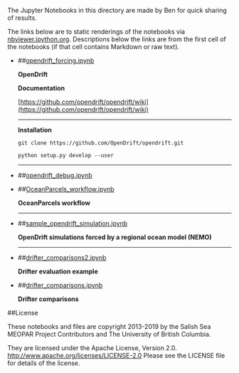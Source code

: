 The Jupyter Notebooks in this directory are made by Ben for
quick sharing of results.

The links below are to static renderings of the notebooks via
[nbviewer.ipython.org](http://nbviewer.ipython.org/).
Descriptions below the links are from the first cell of the notebooks
(if that cell contains Markdown or raw text).

* ##[opendrift_forcing.ipynb](http://nbviewer.ipython.org/urls/bitbucket.org/salishsea/analysis-ben/raw/tip/notebooks/opendrift_forcing.ipynb)  
    
    **OpenDrift**  
      
    **Documentation**  
      
    [https://github.com/opendrift/opendrift/wiki](https://github.com/opendrift/opendrift/wiki)  
      
    ***  
      
    **Installation**  
      
    `git clone https://github.com/OpenDrift/opendrift.git`  
      
    `python setup.py develop --user`  
      
    ***  

* ##[opendrift_debug.ipynb](http://nbviewer.ipython.org/urls/bitbucket.org/salishsea/analysis-ben/raw/tip/notebooks/opendrift_debug.ipynb)  
    
* ##[OceanParcels_workflow.ipynb](http://nbviewer.ipython.org/urls/bitbucket.org/salishsea/analysis-ben/raw/tip/notebooks/OceanParcels_workflow.ipynb)  
    
    **OceanParcels workflow**  
      
    ***  

* ##[sample_opendrift_simulation.ipynb](http://nbviewer.ipython.org/urls/bitbucket.org/salishsea/analysis-ben/raw/tip/notebooks/sample_opendrift_simulation.ipynb)  
    
    **OpenDrift simulations forced by a regional ocean model (NEMO)**  
      
    ***  

* ##[drifter_comparisons2.ipynb](http://nbviewer.ipython.org/urls/bitbucket.org/salishsea/analysis-ben/raw/tip/notebooks/drifter_comparisons2.ipynb)  
    
    **Drifter evaluation example**  

* ##[drifter_comparisons.ipynb](http://nbviewer.ipython.org/urls/bitbucket.org/salishsea/analysis-ben/raw/tip/notebooks/drifter_comparisons.ipynb)  
    
    **Drifter comparisons**  


##License

These notebooks and files are copyright 2013-2019
by the Salish Sea MEOPAR Project Contributors
and The University of British Columbia.

They are licensed under the Apache License, Version 2.0.
http://www.apache.org/licenses/LICENSE-2.0
Please see the LICENSE file for details of the license.
